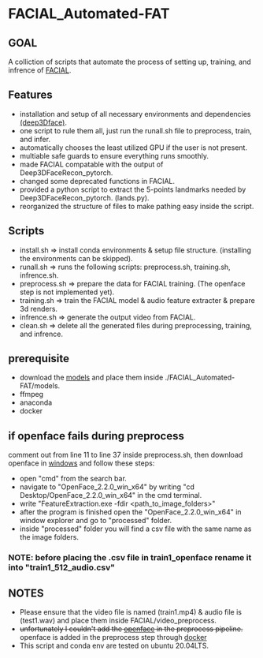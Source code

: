 # FACIAL_Automated-FAT
## GOAL
A colliction of scripts that automate the process of setting up, training, and infrence of [FACIAL](https://github.com/zhangchenxu528/FACIAL).

## Features
- installation and setup of all necessary environments and dependencies [(deep3Dface)](https://github.com/sicxu/Deep3DFaceRecon_pytorch).
- one script to rule them all, just run the runall.sh file to preprocess, train, and infer.
- automatically chooses the least utilized GPU if the user is not present.
- multiable safe guards to ensure everything runs smoothly.
- made FACIAL compatable with the output of Deep3DFaceRecon_pytorch.
- changed some deprecated functions in FACIAL.
- provided a python script to extract the 5-points landmarks needed by Deep3DFaceRecon_pytorch. (lands.py).
- reorganized the structure of files to make pathing easy inside the script.

## Scripts
- install.sh => install conda environments & setup file structure. (installing the environments can be skipped).
- runall.sh => runs the following scripts: preprocess.sh, training.sh, infrence.sh.
- preprocess.sh => prepare the data for FACIAL training. (The openface step is not implemented yet).
- training.sh => train the FACIAL model & audio feature extracter & prepare 3d renders.
- infrence.sh => generate the output video from FACIAL.
- clean.sh => delete all the generated files during preprocessing, training, and infrence.

## prerequisite
- download the [models](https://drive.google.com/drive/folders/1-ln5VrxMqeKW8jttkqqKhzoF37aCYq4g?usp=share_link) and place them inside ./FACIAL_Automated-FAT/models.
- ffmpeg
- anaconda
- docker

## if openface fails during preprocess
comment out from line 11 to line 37 inside preprocess.sh, then download openface in [windows](https://github.com/TadasBaltrusaitis/OpenFace/wiki/Windows-Installation) and follow these steps:
- open "cmd" from the search bar.
- navigate to "OpenFace_2.2.0_win_x64" by writing
"cd Desktop/OpenFace_2.2.0_win_x64" in the cmd terminal.
- write "FeatureExtraction.exe -fdir <path_to_image_folders>"
- after the program is finished open the "OpenFace_2.2.0_win_x64" in 
window explorer and go to "processed" folder.
- inside "processed" folder you will find a csv file with the same name
as the image folders.
### **NOTE: before placing the .csv file in train1_openface rename it into "train1_512_audio.csv"**

## NOTES
- Please ensure that the video file is named (train1.mp4) & audio file is (test1.wav) and place them inside FACIAL/video_preprocess.
- ~~unfortunately I couldn't add the [openface](https://github.com/TadasBaltrusaitis/OpenFace) in the preprocess pipeline.~~ openface is added in the preprocess step through [docker](https://hub.docker.com/r/algebr/openface)
- This script and conda env are tested on ubuntu 20.04LTS.

